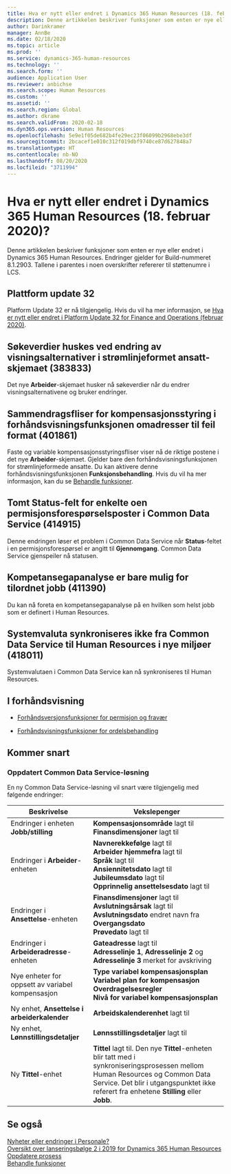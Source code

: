 ```yaml
---
title: Hva er nytt eller endret i Dynamics 365 Human Resources (18. februar 2020)?
description: Denne artikkelen beskriver funksjoner som enten er nye eller endret i Microsoft Dynamics 365 Human Resources for 18. februar 2020.
author: Darinkramer
manager: AnnBe
ms.date: 02/18/2020
ms.topic: article
ms.prod: ''
ms.service: dynamics-365-human-resources
ms.technology: ''
ms.search.form: ''
audience: Application User
ms.reviewer: anbichse
ms.search.scope: Human Resources
ms.custom: ''
ms.assetid: ''
ms.search.region: Global
ms.author: dkrame
ms.search.validFrom: 2020-02-18
ms.dyn365.ops.version: Human Resources
ms.openlocfilehash: 5e9e1f05de682b4fe29ec23f06099b2968ebe3df
ms.sourcegitcommit: 2bcacef1e010c312f019dbf9740ce87d627848a7
ms.translationtype: HT
ms.contentlocale: nb-NO
ms.lasthandoff: 08/20/2020
ms.locfileid: "3711994"
---
```

# <a name="whats-new-or-changed-in-dynamics-365-human-resources-february-18-2020"></a>Hva er nytt eller endret i Dynamics 365 Human Resources (18. februar 2020)?

Denne artikkelen beskriver funksjoner som enten er nye eller endret i Dynamics 365 Human Resources. Endringer gjelder for Build-nummeret 8.1.2903. Tallene i parentes i noen overskrifter refererer til støttenumre i LCS.

## <a name="platform-update-32"></a>Plattform update 32 

Platform Update 32 er nå tilgjengelig. Hvis du vil ha mer informasjon, se [Hva er nytt eller endret i Platform Update 32 for Finance and Operations (februar 2020)](https://docs.microsoft.com/dynamics365/fin-ops-core/dev-itpro/get-started/whats-new-platform-update-32).

## <a name="search-values-are-remembered-when-changing-view-options-in-streamlined-employee-form-383833"></a>Søkeverdier huskes ved endring av visningsalternativer i strømlinjeformet ansatt-skjemaet (383833)

Det nye **Arbeider**-skjemaet husker nå søkeverdier når du endrer visningsalternativene og bruker endringer.

## <a name="compensation-management-summary-tiles-in-preview-feature-redirect-to-wrong-form-401861"></a>Sammendragsfliser for kompensasjonsstyring i forhåndsvisningsfunksjonen omadresser til feil format (401861)

Faste og variable kompensasjonsstyringsfliser viser nå de riktige postene i det nye **Arbeider**-skjemaet. Gjelder bare den forhåndsvisningsfunksjonen for strømlinjeformede ansatte. Du kan aktivere denne forhåndsvisningsfunksjonen **Funksjonsbehandling**. Hvis du vil ha mer informasjon, kan du se [Behandle funksjoner](hr-admin-manage-features.md).

## <a name="empty-status-field-for-some-leave-request-records-in-common-data-service-414915"></a>Tomt Status-felt for enkelte oen permisjonsforespørselsposter i Common Data Service (414915)

Denne endringen løser et problem i Common Data Service når **Status**-feltet i en permisjonsforespørsel er angitt til **Gjennomgang**. Common Data Service gjenspeiler nå statusen.

## <a name="skill-gap-analysis-only-possible-for-assigned-job-411390"></a>Kompetansegapanalyse er bare mulig for tilordnet jobb (411390)

Du kan nå foreta en kompetansegapanalyse på en hvilken som helst jobb som er definert i Human Resources.

## <a name="system-currency-doesnt-sync-from-common-data-service-to-human-resources-in-new-environments-418011"></a>Systemvaluta synkroniseres ikke fra Common Data Service til Human Resources i nye miljøer (418011)

Systemvalutaen i Common Data Service kan nå synkroniseres til Human Resources.

## <a name="in-preview"></a>I forhåndsvisning

- [Forhåndsversjonsfunksjoner for permisjon og fravær](hr-leave-and-absence-overview.md?leave-and-absence-preview-features)

- [Forhåndsvisningsfunksjoner for ordelsbehandling](hr-benefits-management-overview.md)

## <a name="coming-soon"></a>Kommer snart

### <a name="updated-common-data-service-solution"></a>Oppdatert Common Data Service-løsning

En ny Common Data Service-løsning vil snart være tilgjengelig med følgende endringer:

| Beskrivelse | Vekslepenger |
| ----------------------------------------- | --- |
| Endringer i enheten **Jobb/stilling** | **Kompensasjonsområde** lagt til</br>**Finansdimensjoner** lagt til |
| Endringer i **Arbeider**-enheten | **Navnerekkefølge** lagt til</br>**Arbeider hjemmefra** lagt til</br>**Språk** lagt til</br>**Ansiennitetsdato** lagt til</br>**Jubileumsdato** lagt til</br>**Opprinnelig ansettelsesdato** lagt til |
| Endringer i **Ansettelse**-enheten | **Finansdimensjoner** lagt til</br>**Avslutningsårsak** lagt til</br>**Avslutningsdato** endret navn fra **Overgangsdato**</br>**Prøvedato** lagt til |
| Endringer i **Arbeideradresse**-enheten | **Gateadresse** lagt til</br>**Adresselinje 1**, **Adresselinje 2** og **Adresselinje 3** merket for avskriving |
| Nye enheter for oppsett av variabel kompensasjon | **Type variabel kompensasjonsplan**</br>**Variabel plan for kompensasjon**</br>**Overdragelsesregler**</br>**Nivå for variabel kompensasjonsplan** |
| Ny enhet, **Ansettelse i arbeiderkalender** | **Arbeidskalenderenhet** lagt til |
| Ny enhet, **Lønnstillingsdetaljer** | **Lønnsstillingsdetaljer** lagt til |
| Ny **Tittel**-enhet | **Tittel** lagt til. Den nye **Tittel**-enheten blir tatt med i synkroniseringsprosessen mellom Human Resources og Common Data Service. Det blir i utgangspunktet ikke referert fra enhetene **Stilling** eller **Jobb**. |

## <a name="see-also"></a>Se også

[Nyheter eller endringer i Personale?](hr-admin-whats-new.md)</br>
[Oversikt over lanseringsbølge 2 i 2019 for Dynamics 365 Human Resources](https://docs.microsoft.com/dynamics365-release-plan/2019wave2/dynamics365-human-resources/)</br>
[Oppdatere prosess](hr-admin-setup-update-process.md)</br>
[Behandle funksjoner](hr-admin-manage-features.md)